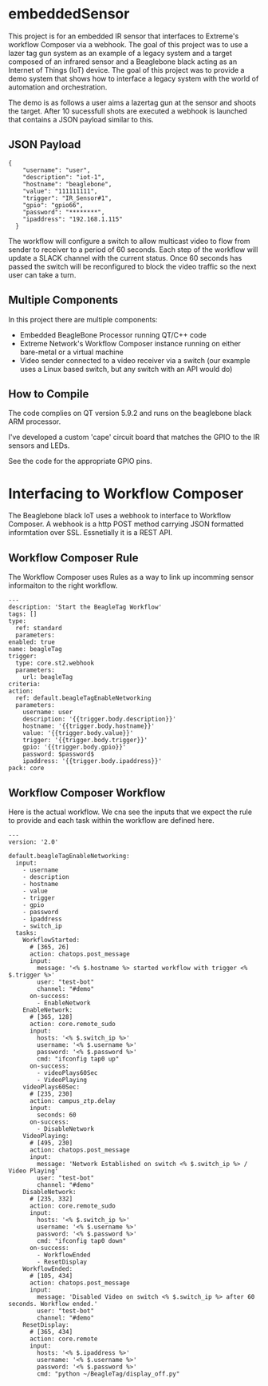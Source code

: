 # embeddedSensor
This project is for an embedded IR sensor that interfaces to Extreme's workflow Composer via a webhook. The goal of this project was to use a lazer tag gun system as an example of a legacy system and a target composed of an infrared sensor and a Beaglebone black acting as an Internet of Things (IoT) device. The goal of this project was to provide a demo system that shows how to interface a legacy system with the world of automation and orchestration. 

The demo is as follows a user aims a lazertag gun at the sensor and shoots the target. After 10 sucessfull shots are executed a webhook is launched that contains a JSON payload similar to this. 

## JSON Payload

````
{
    "username": "user",
    "description": "iot-1",
    "hostname": "beaglebone",
    "value": "111111111",
    "trigger": "IR_Sensor#1",
    "gpio": "gpio66",
    "password": "********",
    "ipaddress": "192.168.1.115"
  }
````

The workflow will configure a switch to allow multicast video to flow from sender to receiver to a period of 60 seconds. Each step of the workflow will update a SLACK channel with the current status. Once 60 seconds has passed the switch will be reconfigured to block the video traffic so the next user can take a turn. 

## Multiple Components
In this project there are multiple components:
* Embedded BeagleBone Processor running QT/C++ code
* Extreme Network's Workflow Composer instance running on either bare-metal or a virtual machine
* Video sender connected to a video receiver via a switch (our example uses a Linux based switch, but any switch with an API would do)


## How to Compile

The code complies on QT version 5.9.2 and runs on the beaglebone black ARM processor. 

I've developed a custom 'cape' circuit board that matches the GPIO to the IR sensors and LEDs.

See the code for the appropriate GPIO pins.

# Interfacing to Workflow Composer
The Beaglebone black IoT uses a webhook to interface to Workflow Composer. A webhook is a http POST method carrying JSON formatted informtation over SSL. Essnetially it is a REST API.

## Workflow Composer Rule
The Workflow Composer uses Rules as a way to link up incomming sensor informaiton to the right workflow. 
````
---  
description: 'Start the BeagleTag Workflow'  
tags: []  
type:  
  ref: standard  
  parameters:  
enabled: true  
name: beagleTag  
trigger:  
  type: core.st2.webhook  
  parameters:  
    url: beagleTag  
criteria:  
action:  
  ref: default.beagleTagEnableNetworking  
  parameters:  
    username: user  
    description: '{{trigger.body.description}}'  
    hostname: '{{trigger.body.hostname}}'  
    value: '{{trigger.body.value}}'  
    trigger: '{{trigger.body.trigger}}'  
    gpio: '{{trigger.body.gpio}}'  
    password: $password$  
    ipaddress: '{{trigger.body.ipaddress}}'  
pack: core  
````


## Workflow Composer Workflow
Here is the actual workflow. We cna see the inputs that we expect the rule to provide and each task within the workflow are defined here.
````
---  
version: '2.0'  
  
default.beagleTagEnableNetworking:  
  input:  
    - username  
    - description  
    - hostname  
    - value  
    - trigger  
    - gpio  
    - password  
    - ipaddress  
    - switch_ip  
  tasks:  
    WorkflowStarted:  
      # [365, 26]  
      action: chatops.post_message  
      input:  
        message: '<% $.hostname %> started workflow with trigger <% $.trigger %>'  
        user: "test-bot"  
        channel: "#demo"  
      on-success:  
        - EnableNetwork  
    EnableNetwork:  
      # [365, 128]  
      action: core.remote_sudo  
      input:  
        hosts: '<% $.switch_ip %>'  
        username: '<% $.username %>'  
        password: '<% $.password %>'  
        cmd: "ifconfig tap0 up"  
      on-success:  
        - videoPlays60Sec  
        - VideoPlaying  
    videoPlays60Sec:  
      # [235, 230]  
      action: campus_ztp.delay  
      input:  
        seconds: 60  
      on-success:  
        - DisableNetwork  
    VideoPlaying:  
      # [495, 230]  
      action: chatops.post_message  
      input:  
        message: 'Network Established on switch <% $.switch_ip %> / Video Playing'  
        user: "test-bot"  
        channel: "#demo"  
    DisableNetwork:  
      # [235, 332]  
      action: core.remote_sudo  
      input:  
        hosts: '<% $.switch_ip %>'  
        username: '<% $.username %>'  
        password: '<% $.password %>'  
        cmd: "ifconfig tap0 down"  
      on-success:  
        - WorkflowEnded  
        - ResetDisplay  
    WorkflowEnded:  
      # [105, 434]  
      action: chatops.post_message  
      input:  
        message: 'Disabled Video on switch <% $.switch_ip %> after 60 seconds. Workflow ended.'  
        user: "test-bot"  
        channel: "#demo"  
    ResetDisplay:  
      # [365, 434]  
      action: core.remote  
      input:  
        hosts: '<% $.ipaddress %>'  
        username: '<% $.username %>'  
        password: '<% $.password %>'  
        cmd: "python ~/BeagleTag/display_off.py"          
````
